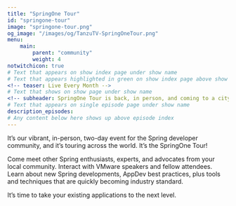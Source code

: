 ```yaml
---
title: "SpringOne Tour"
id: "springone-tour"
image: "springone-tour.png"
og_image: "/images/og/TanzuTV-SpringOneTour.png"
menu:
    main:
        parent: "community"
        weight: 4
notwitchicon: true
# Text that appears on show index page under show name
# Text that appears highlighted in green on show index page above show name
<!-- teaser: Live Every Month -->
# Text that shows on show page under show name
<!-- subheader: SpringOne Tour is back, in person, and coming to a city near you! -->
# Text that appears on single episode page under show name
description_episodes:
# Any content below here shows up above episode index
---
```


It’s our vibrant, in-person, two-day event for the Spring developer community, and it’s touring across the world. It’s the SpringOne Tour!

Come meet other Spring enthusiasts, experts, and advocates from your local community. Interact with VMware speakers and fellow attendees. Learn about new Spring developments, AppDev best practices, plus tools and techniques that are quickly becoming industry standard.

It’s time to take your existing applications to the next level.
